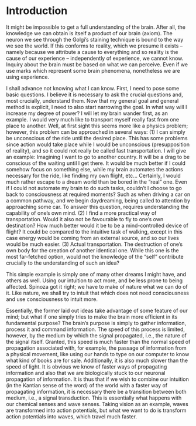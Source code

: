 # Introduction

It might be impossible to get a full understanding of the brain. After all, the knowledge we can obtain is itself a product of our brain (axiom). The neuron we see through the Golgi’s staining technique is bound to the way we see the world. If this conforms to reality, which we presume it exists – namely because we attribute a cause to everything and so reality is the cause of our experience – independently of experience, we cannot know. Inquiry about the brain must be based on what we can perceive. Even if we use marks which represent some brain phenomena, nonetheless we are using experience.

I shall advance not knowing what I can know. First, I need to pose some basic questions. I believe it is necessary to ask the crucial questions and, most crucially, understand them. Now that my general goal and general method is explicit, I need to also start narrowing the goal. In what way will I increase my degree of power? I will let my brain wander first, as an example. I would very much like to transport myself really fast from one place to another. Well, at first sight this seems more like a physics problem; however, this problem can be approached in several ways: (1) I can simply be unconscious of the ride until the desired place. This has some problems since action would take place while I would be unconscious (presupposition of reality), and so it could not really be called fast transportation. I will give an example: Imagining I want to go to another country. It will be a drag to be conscious of the waiting until I get there. It would be much better if I could somehow focus on something else, while my brain automates the actions necessary for the ride, like finding my own flight, etc... Certainly, I would much rather escape to a dream world than be bored in the “real” one. Even if I could not automate my brain to do such tasks, couldn’t I choose to go back to consciousness at required moments? Such as when driving a car on a common pathway, and we begin daydreaming, being called to attention by approaching some car. To answer this question, requires understanding the capability of one’s own mind. (2) I find a more practical way of transportation. Would it also not be favourable to fly to one’s own destination? How much better would it be to be a mind-controlled device of flight? It could be compared to the intuitive task of walking, except in this case energy would be coming from an external source, and so our lives would be much easier. (3) Actual transportation. The destruction of one’s own body for the creation of another identical one. While this one is the most far-fetched option, would not the knowledge of the “self” contribute crucially to the understanding of such an idea?

This simple example is simply one of many other dreams I might have, and others as well. Using our intuition to act more, and be less prone to being affected. Spinoza got it right; we have to make of nature what we can do of it. Like nature, we shall try to intuit that which does not need consciousness and use consciousness to intuit more.

Essentially, the former laid out ideas take advantage of some feature of our mind; but what if one simply tries to make the brain more efficient in its fundamental purpose? The brain’s purpose is simply to gather information, process it and command information. The speed of this process is limited, however, by the medium by which the signal propagated, i.e., the nature of the signal itself. Granted, this speed is much faster than the normal speed of propagation associated with, for example, the passage of information from a physical movement, like using our hands to type on our computer to know what kind of books are for sale. Additionally, it is also much slower than the speed of light. It is obvious we know of faster ways of propagating information and also that we are biologically stuck to our neuronal propagation of information. It is thus that if we wish to combine our intuition (in the Kantian sense of the word) of the world with a faster way of propagating information, it is necessary there be a transition between both medium, i.e., a signal transduction. This is essentially what happens with our chemical senses and wave senses. Taking vision as an example, waves are transformed into action potentials, but what we want to do is transform action potentials into waves, which travel much faster.